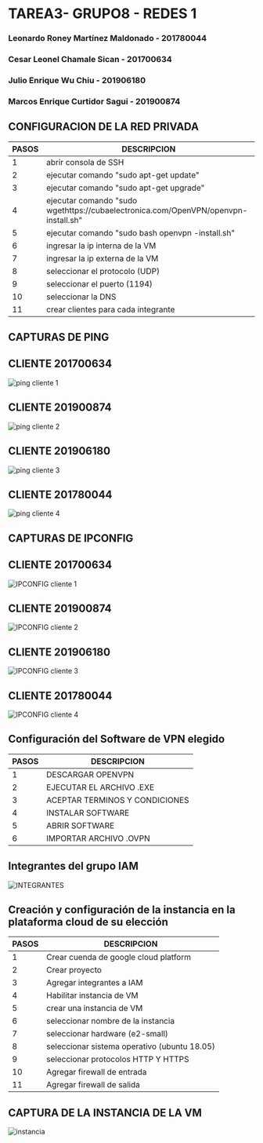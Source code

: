 # TAREA3- GRUPO8 - REDES 1
### Leonardo Roney Martínez Maldonado - 201780044
### Cesar Leonel Chamale Sican - 201700634
###  Julio Enrique Wu Chiu - 201906180
### Marcos Enrique Curtidor Sagui - 201900874

## CONFIGURACION DE LA RED PRIVADA 

| PASOS| DESCRIPCION| 
|-------------|------------------------|
| 1           | abrir consola de SSH |
| 2           | ejecutar comando "sudo apt-get update" |
| 3           | ejecutar comando "sudo apt-get upgrade"|
| 4           | ejecutar comando "sudo wgethttps://cubaelectronica.com/OpenVPN/openvpn-install.sh"|
| 5           | ejecutar comando "sudo bash openvpn -install.sh"|
| 6           | ingresar la ip interna de la VM |
| 7           | ingresar la ip externa de la VM |
| 8           | seleccionar el protocolo (UDP) |
| 9           | seleccionar el puerto (1194) |
| 10           | seleccionar la DNS |
| 11           | crear clientes para cada integrante |

## CAPTURAS DE PING
## CLIENTE 201700634
![ping cliente 1](https://github.com/cesarchs/REDES1_T3_G8/blob/main/ping.jpeg)

## CLIENTE 201900874
![ping cliente 2](https://github.com/cesarchs/REDES1_T3_G8/blob/main/ping2.jpeg)

## CLIENTE 201906180
![ping cliente 3](https://github.com/cesarchs/REDES1_T3_G8/blob/main/ping_201906180.JPG)

## CLIENTE 201780044
![ping cliente 4](https://github.com/cesarchs/REDES1_T3_G8/blob/main/ping4.jpeg)

## CAPTURAS DE IPCONFIG

## CLIENTE 201700634
![IPCONFIG cliente 1](https://github.com/cesarchs/REDES1_T3_G8/blob/main/ipconfig.jpeg)

## CLIENTE 201900874
![IPCONFIG cliente 2](https://github.com/cesarchs/REDES1_T3_G8/blob/main/ipconfig2.jpeg)

## CLIENTE 201906180
![IPCONFIG cliente 3](https://github.com/cesarchs/REDES1_T3_G8/blob/main/ipconfig_201906180.JPG)

## CLIENTE 201780044
![IPCONFIG cliente 4](https://github.com/cesarchs/REDES1_T3_G8/blob/main/ipconfig4.jpeg)


## Configuración del Software de VPN elegido

| PASOS| DESCRIPCION| 
|-------------|------------------------|
| 1           | DESCARGAR OPENVPN|
| 2           | EJECUTAR EL ARCHIVO .EXE |
| 3           | ACEPTAR TERMINOS Y CONDICIONES |
| 4           | INSTALAR SOFTWARE |
| 5           | ABRIR SOFTWARE|
| 6           | IMPORTAR ARCHIVO .OVPN|

## Integrantes del grupo IAM
![INTEGRANTES](https://github.com/cesarchs/REDES1_T3_G8/blob/main/integrantes.jpeg)

## Creación y configuración de la instancia en la plataforma cloud de su elección
| PASOS| DESCRIPCION| 
|-------------|------------------------|
| 1           | Crear cuenda de google cloud platform |
| 2           | Crear proyecto |
| 3           | Agregar integrantes a IAM |
| 4           | Habilitar instancia de VM |
| 5           | crear una instancia de VM |
| 6           | seleccionar nombre de la instancia |
| 7           | seleccionar hardware (e2-small) |
| 8           | seleccionar sistema operativo (ubuntu 18.05) |
| 9           | seleccionar protocolos HTTP Y HTTPS |
| 10           | Agregar firewall de entrada|
| 11           | Agregar firewall de salida |

## CAPTURA DE LA INSTANCIA DE LA VM
![instancia](https://github.com/cesarchs/REDES1_T3_G8/blob/main/instanciaVM.jpeg)